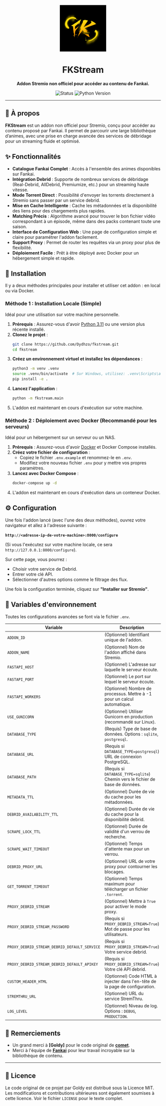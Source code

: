 <div align="center">
  <img src="https://raw.githubusercontent.com/Dydhzo/fkstream/refs/heads/main/fkstream/assets/fkstream-logo.jpg" alt="FKStream Logo" width="150">
  <h1>FKStream</h1>
  <p><strong>Addon Stremio non officiel pour accéder au contenu de Fankai.</strong></p>
  <p>
    <img src="https://img.shields.io/badge/status-fonctionnel-success?style=for-the-badge" alt="Status">
    <img src="https://img.shields.io/badge/python-3.11+-blue?style=for-the-badge&logo=python" alt="Python Version">
  </p>
</div>

---

## 🌟 À propos

**FKStream** est un addon non officiel pour Stremio, conçu pour accéder au contenu proposé par Fankai. Il permet de parcourir une large bibliothèque d’animes, avec une prise en charge avancée des services de débridage pour un streaming fluide et optimisé.

## ✨ Fonctionnalités

- **Catalogue Fankai Complet** : Accès à l'ensemble des animes disponibles sur Fankai.
- **Intégration Debrid** : Supporte de nombreux services de débridage (Real-Debrid, AllDebrid, Premiumize, etc.) pour un streaming haute vitesse.
- **Mode Torrent Direct** : Possibilité d'envoyer les torrents directement à Stremio sans passer par un service debrid.
- **Mise en Cache Intelligente** : Cache les métadonnées et la disponibilité des liens pour des chargements plus rapides.
- **Matching Précis** : Algorithme avancé pour trouver le bon fichier vidéo correspondant à un épisode, même dans des packs contenant toute une saison.
- **Interface de Configuration Web** : Une page de configuration simple et claire pour paramétrer l'addon facilement.
- **Support Proxy** : Permet de router les requêtes via un proxy pour plus de flexibilité.
- **Déploiement Facile** : Prêt à être déployé avec Docker pour un hébergement simple et rapide.

## 🚀 Installation

Il y a deux méthodes principales pour installer et utiliser cet addon : en local ou via Docker.

### Méthode 1 : Installation Locale (Simple)

Idéal pour une utilisation sur votre machine personnelle.

1.  **Prérequis** : Assurez-vous d'avoir [Python 3.11](https://www.python.org/downloads/) ou une version plus récente installé.
2.  **Clonez le projet** :
    ```bash
    git clone https://github.com/Dydhzo/fkstream.git
    cd fkstream
    ```
3.  **Créez un environnement virtuel et installez les dépendances** :
    ```bash
    python3 -m venv .venv
    source .venv/bin/activate  # Sur Windows, utilisez: .venv\Scripts\activate
    pip install -e .
    ```
4.  **Lancez l'application** :
    ```bash
    python -m fkstream.main
    ```
5.  L'addon est maintenant en cours d'exécution sur votre machine.

### Méthode 2 : Déploiement avec Docker (Recommandé pour les serveurs)

Idéal pour un hébergement sur un serveur ou un NAS.

1.  **Prérequis** : Assurez-vous d'avoir [Docker](https://www.docker.com/products/docker-desktop/) et Docker Compose installés.
2.  **Créez votre fichier de configuration** :
    - Copiez le fichier `.env.example` et renommez-le en `.env`.
    - Modifiez votre nouveau fichier `.env` pour y mettre vos propres paramètres.
3.  **Lancez avec Docker Compose** :
    ```bash
    docker-compose up -d
    ```
4.  L'addon est maintenant en cours d'exécution dans un conteneur Docker.

## ⚙️ Configuration

Une fois l'addon lancé (avec l'une des deux méthodes), ouvrez votre navigateur et allez à l'adresse suivante :

**`http://<adresse-ip-de-votre-machine>:8000/configure`**

(Si vous l'exécutez sur votre machine locale, ce sera `http://127.0.0.1:8000/configure`).

Sur cette page, vous pourrez :
- Choisir votre service de Debrid.
- Entrer votre clé API.
- Sélectionner d'autres options comme le filtrage des flux.

Une fois la configuration terminée, cliquez sur **"Installer sur Stremio"**.

## 🔧 Variables d'environnement

Toutes les configurations avancées se font via le fichier `.env`.

| Variable                                     | Description                                                                          | Défaut                               |
| -------------------------------------------- | ------------------------------------------------------------------------------------ | ------------------------------------ |
| `ADDON_ID`                                   | (Optionnel) Identifiant unique de l'addon.                                           | `community.fkstream`                 |
| `ADDON_NAME`                                 | (Optionnel) Nom de l'addon affiché dans Stremio.                                     | `FKStream`                           |
| `FASTAPI_HOST`                               | (Optionnel) L'adresse sur laquelle le serveur écoute.                                | `0.0.0.0`                            |
| `FASTAPI_PORT`                               | (Optionnel) Le port sur lequel le serveur écoute.                                    | `8000`                               |
| `FASTAPI_WORKERS`                            | (Optionnel) Nombre de processus. Mettre à -1 pour un calcul automatique.             | `1`                                  |
| `USE_GUNICORN`                               | (Optionnel) Utiliser Gunicorn en production (recommandé sur Linux).                  | `True`                               |
| `DATABASE_TYPE`                              | (Requis) Type de base de données. Options : `sqlite`, `postgresql`.                  | `sqlite`                             |
| `DATABASE_URL`                               | (Requis si `DATABASE_TYPE=postgresql`) URL de connexion PostgreSQL.                  | `user:pass@host:port`                |
| `DATABASE_PATH`                              | (Requis si `DATABASE_TYPE=sqlite`) Chemin vers le fichier de base de données.        | `data/fkstream.db`                   |
| `METADATA_TTL`                               | (Optionnel) Durée de vie du cache pour les métadonnées.                                | `86400` (1 jour)                   |
| `DEBRID_AVAILABILITY_TTL`                    | (Optionnel) Durée de vie du cache pour la disponibilité debrid.                        | `86400` (1 jour)                     |
| `SCRAPE_LOCK_TTL`                            | (Optionnel) Durée de validité d'un verrou de recherche.                                | `300` (5 minutes)                    |
| `SCRAPE_WAIT_TIMEOUT`                        | (Optionnel) Temps d'attente max pour un verrou.                                        | `30` (30 secondes)                   |
| `DEBRID_PROXY_URL`                           | (Optionnel) URL de votre proxy pour contourner les blocages.                           | ` ` (vide)                           |
| `GET_TORRENT_TIMEOUT`                        | (Optionnel) Temps maximum pour télécharger un fichier `.torrent`.                      | `20` (20 secondes)                   |
| `PROXY_DEBRID_STREAM`                        | (Optionnel) Mettre à `True` pour activer le mode proxy.                                | `False`                              |
| `PROXY_DEBRID_STREAM_PASSWORD`               | (Requis si `PROXY_DEBRID_STREAM=True`) Mot de passe pour les utilisateurs.             | `CHANGE_ME`                          |
| `PROXY_DEBRID_STREAM_DEBRID_DEFAULT_SERVICE` | (Requis si `PROXY_DEBRID_STREAM=True`) Votre service debrid.                           | `realdebrid`                         |
| `PROXY_DEBRID_STREAM_DEBRID_DEFAULT_APIKEY`  | (Requis si `PROXY_DEBRID_STREAM=True`) Votre clé API debrid.                           | `CHANGE_ME`                          |
| `CUSTOM_HEADER_HTML`                         | (Optionnel) Code HTML à injecter dans l'en-tête de la page de configuration.         | ` ` (vide)                           |
| `STREMTHRU_URL`                              | (Optionnel) URL du service StremThru.                                                | `https://stremthru.13377001.xyz`     |
| `LOG_LEVEL`                                  | (Optionnel) Niveau de log. Options : `DEBUG`, `PRODUCTION`.                          | `DEBUG`                              |

## 🙏 Remerciements

- Un grand merci à **[Goldy]** pour le code original de **[comet](https://github.com/g0ldyy/comet)**.
- Merci à l'équipe de **[Fankai](https://linktr.ee/FanKai)** pour leur travail incroyable sur la bibliothèque de contenu.

---

## 📜 Licence

Le code original de ce projet par Goldy est distribué sous la Licence MIT. Les modifications et contributions ultérieures sont également soumises à cette licence. Voir le fichier `LICENSE` pour le texte complet.
